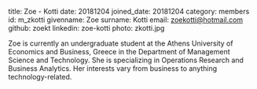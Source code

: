 title: Zoe - Kotti
date: 20181204
joined_date: 20181204
category: members
id: m_zkotti
givenname: Zoe
surname: Kotti
email: zoekotti@hotmail.com
github: zoekt
linkedin: zoe-kotti
photo: zkotti.jpg

Zoe is currently an undergraduate student at the Athens University of Economics and Business, Greece in the Department of Management Science and Technology. She is specializing in Operations Research and Business Analytics. Her interests vary from business to anything technology-related.